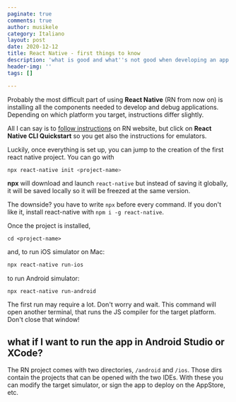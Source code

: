 ```yaml
---
paginate: true
comments: true
author: musikele
category: Italiano
layout: post
date: 2020-12-12
title: React Native - first things to know
description: 'what is good and what''s not good when developing an app in React Native? '
header-img: ''
tags: []

---
```

Probably the most difficult part of using **React Native** (RN from now on) is installing all the components needed to develop and debug applications. Depending on which platform you target, instructions differ slightly.

All I can say is to [follow instructions](https://reactnative.dev/docs/environment-setup) on RN website, but click on **React Native CLI Quickstart** so you get also the instructions for emulators.

Luckily, once everything is set up, you can jump to the creation of the first react native project. You can go with

```bash
npx react-native init <project-name>
```

**npx** will download and launch `react-native` but instead of saving it globally, it will be saved locally so it will be freezed at the same version.

The downside? you have to write `npx` before every command. If you don't like it, install react-native with `npm i -g react-native`.

Once the project is installed,

```console
cd <project-name>
```

and, to run iOS simulator on Mac:

```bash
npx react-native run-ios 
```

to run Android simulator:

```console
npx react-native run-android
```

The first run may require a lot. Don't worry and wait. This command will open another terminal, that runs the JS compiler for the target platform. Don't close that window!

## what if I want to run the app in Android Studio or XCode?

The RN project comes with two directories, `/android` and `/ios`. Those dirs contain the projects that can be opened with the two IDEs. With these you can modify the target simulator, or sign the app to deploy on the AppStore, etc.